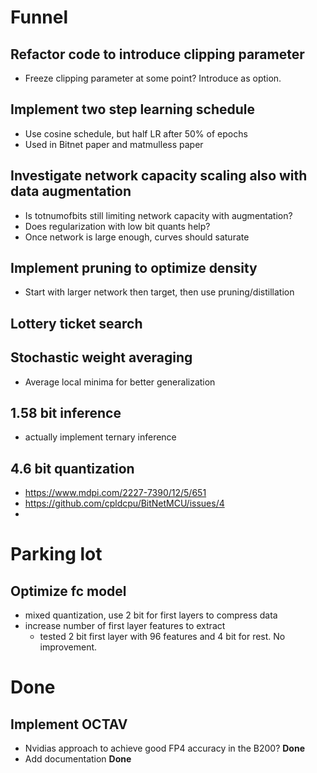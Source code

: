 
# Funnel

 
## Refactor code to introduce clipping parameter
- Freeze clipping parameter at some point? Introduce as option.

## Implement two step learning schedule
- Use cosine schedule, but half LR after 50% of epochs
- Used in Bitnet paper and matmulless paper

## Investigate network capacity scaling also with data augmentation
- Is totnumofbits still limiting network capacity with augmentation?
- Does regularization with low bit quants help?
- Once network is large enough, curves should saturate

## Implement pruning to optimize density

- Start with larger network then target, then use pruning/distillation

## Lottery ticket search

## Stochastic weight averaging

- Average local minima for better generalization

## 1.58 bit inference

- actually implement ternary inference

## 4.6 bit quantization

- https://www.mdpi.com/2227-7390/12/5/651
- https://github.com/cpldcpu/BitNetMCU/issues/4
- 

# Parking lot

## Optimize fc model

- mixed quantization, use 2 bit for first layers to compress data
- increase number of first layer features to extract
  - tested 2 bit first layer with 96 features and 4 bit for rest. No improvement.

# Done

## Implement OCTAV
- Nvidias approach to achieve good FP4 accuracy in the B200?  **Done**
- Add documentation **Done**

